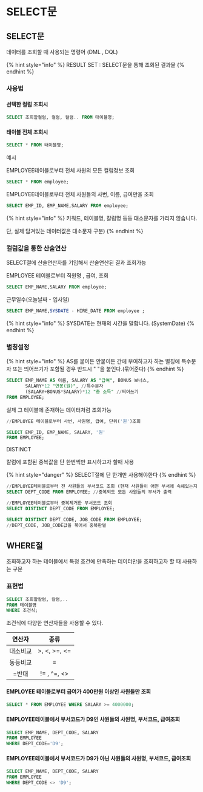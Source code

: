 # SELECT문

## SELECT문

데이터를 조회할 때 사용되는 명령어 \(DML , DQL\)

{% hint style="info" %}
RESULT SET : SELECT문을 통해 조회된 결과물
{% endhint %}

### 사용법

#### 선택한 컬럼 조회시

```sql
SELECT 조회할컬럼, 컬럼, 컬럼.. FROM 태이블명;
```

#### 태이블 전체 조회시

```sql
SELECT * FROM 태이블명;
```

예시

EMPLOYEE테이블로부터 전체 사원의 모든 컬럼정보 조회

```sql
SELECT * FROM employee;
```

EMPLOYEE테이블로부터 전체 사원들의 사번, 이름, 급여만을 조회

```sql
SELECT EMP_ID, EMP_NAME,SALARY FROM employee;
```

{% hint style="info" %}
키워드, 테이블명, 칼럼명 등등 대소문자를 가리지 않습니다.

단, 실제 담겨있는 데이터값은 대소문자 구분\)
{% endhint %}

### 

### 컬럼값을 통한 산술연산

SELECT절에 산술연산자를 기입해서 산술연산된 결과 조회가능

EMPLOYEE 테이블로부터 직원명 , 급여, 조회

```sql
SELECT EMP_NAME,SALARY FROM employee;
```

근무일수\(오늘날짜 - 입사일\)

```sql
SELECT EMP_NAME,SYSDATE - HIRE_DATE FROM employee ;
```

{% hint style="info" %}
SYSDATE는 현재의 시간을 말합니다. \(SystemDate\)
{% endhint %}



### 별칭설정

{% hint style="info" %}
AS를 붙이든 안붙이든 간에 부여하고자 하는 별칭에 특수문자 또는 띄어쓰기가 포함될 경우 반드시 " "을 붙인다.\(묶어준다\)
{% endhint %}

```sql
SELECT EMP_NAME AS 이름, SALARY AS "급여", BONUS 보너스,
       SALARY*12 "연봉(원)", //특수문자
       (SALARY+BONUS*SALARY)*12 "총 소득" //띄어쓰기
FROM EMPLOYEE;
```

실제 그 테이블에 존재하는 데이터처럼 조회가능

```sql
//EMPLOYEE 테이블로부터 사번, 사원명, 급여, 단위('원')조회

SELECT EMP_ID, EMP_NAME, SALARY, '원'
FROM EMPLOYEE;
```

DISTINCT

칼럼에 포함된 중복값을 단 한번씩만 표시하고자 할때 사용

{% hint style="danger" %}
SELECT절에 단 한개만 사용해야한다
{% endhint %}

```sql
//EMPLOYEE테이블로부터 전 사원들의 부서코드 조회 (현재 사원들이 어떤 부서에 속해있는지만)
SELECT DEPT_CODE FROM EMPLOYEE; //중복되도 모든 사원들의 부서가 출력

//EMPLOYEE테이블로부터 중복제거한 부서코드 조회
SELECT DISTINCT DEPT_CODE FROM EMPLOYEE; 

SELECT DISTINCT DEPT_CODE, JOB_CODE FROM EMPLOYEE;
//DEPT_CODE, JOB_CODE값을 묶어서 중복판별
```



## WHERE절

조회하고자 하는 테이블에서 특정 조건에 만족하는 데이터만을 조회하고자 할 때 사용하는 구문

### 표현법

```sql
SELECT 조회할칼럼, 칼럼,..
FROM 테이블명
WHERE 조건식;
```

조건식에 다양한 연산자들을 사용할 수 있다.

| 연산자 | 종류 |
| :---: | :---: |
| 대소비교 | &gt;, &lt;, &gt;=, &lt;= |
| 동등비교 | = |
| =반대 | != , ^=, &lt;&gt; |

#### 

#### EMPLOYEE 테이블로부터 급여가 400만원 이상인 사원들만 조회

```sql
SELECT * FROM EMPLOYEE WHERE SALARY >= 4000000;
```

#### 

#### EMPLOYEE테이블에서 부서코드가 D9인 사원들의 사원명, 부서코드, 급여조회

```sql
SELECT EMP_NAME, DEPT_CODE, SALARY
FROM EMPLOYEE
WHERE DEPT_CODE='D9';
```

#### EMPLOYEE테이블에서 부서코드가 D9가 아닌 사원들의 사원명, 부서코드, 급여조회

```sql
SELECT EMP_NAME, DEPT_CODE, SALARY
FROM EMPLOYEE
WHERE DEPT_CODE <> 'D9';
```

